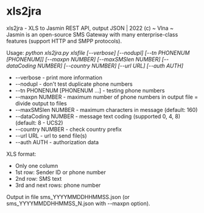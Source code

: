 # xls2jra
xls2jra - XLS to Jasmin REST API, output JSON | 2022 (c) ~ Vlna ~  
Jasmin is an open-source SMS Gateway with many enterprise-class features (support HTTP and SMPP protocols).   

     
Usage: *python xls2jra.py xlsfile [--verbose] [--nodupl] [--tn PHONENUM [PHONENUM]] [--maxpn NUMBER] [--maxSMSlen NUMBER] [--dataCoding NUMBER] [--country NUMBER] [--url URL] [--auth AUTH]*    
-    --verbose - print more information        
-    --nodupl - don't test duplicate phone numbers        
-    --tn PHONENUM [PHONENUM ...] - testing phone numbers         
-    --maxpn NUMBER - maximum number of phone numbers in output file = divide output to files          
-    --maxSMSlen NUMBER - maximum characters in message (default: 160)                   
-    --dataCoding NUMBER - message text coding (supported 0, 4, 8) (default: 8 - UCS2)                      
-    --country NUMBER - check country prefix          
-    --url URL - url to send file(s)   
-    --auth AUTH - authorization data  

XLS format:   
-  Only one column             
-  1st row: Sender ID or phone number                 
-  2nd row: SMS text              
-  3rd and next rows: phone number              

Output in file sms_YYYYMMDDHHMMSS.json  (or sms_YYYYMMDDHHMMSS_N.json with --maxpn option).               
